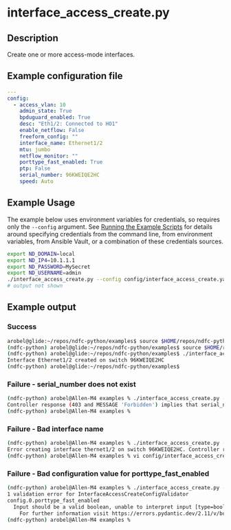 # interface_access_create.py

## Description

Create one or more access-mode interfaces.

## Example configuration file

``` yaml title="config/interface_access_create.yaml"
---
config:
  - access_vlan: 10
    admin_state: True
    bpduguard_enabled: True
    desc: "Eth1/2: Connected to HO1"
    enable_netflow: False
    freeform_config: ""
    interface_name: Ethernet1/2
    mtu: jumbo
    netflow_monitor: ""
    porttype_fast_enabled: True
    ptp: False
    serial_number: 96KWEIQE2HC
    speed: Auto
  ```

## Example Usage

The example below uses environment variables for credentials, so requires
only the `--config` argument.  See [Running the Example Scripts]
for details around specifying credentials from the command line, from
environment variables, from Ansible Vault, or a combination of these
credentials sources.

[Running the Example Scripts]: ../setup/running-the-example-scripts.md

``` bash
export ND_DOMAIN=local
export ND_IP4=10.1.1.1
export ND_PASSWORD=MySecret
export ND_USERNAME=admin
./interface_access_create.py --config config/interface_access_create.yaml
# output not shown
```

## Example output

### Success

``` bash title="Interface created successfully"
arobel@glide:~/repos/ndfc-python/examples$ source $HOME/repos/ndfc-python/.venv/bin/activate
(ndfc-python) arobel@glide:~/repos/ndfc-python/examples$ source $HOME/repos/ndfc-python/env/env
(ndfc-python) arobel@glide:~/repos/ndfc-python/examples$ ./interface_access_create.py --config config/interface_access_create.yaml
Interface Ethernet1/2 created on switch 96KWEIQE2HC
(ndfc-python) arobel@glide:~/repos/ndfc-python/examples$
```

### Failure - serial_number does not exist

``` bash title="serial_number does not exist"
(ndfc-python) arobel@Allen-M4 examples % ./interface_access_create.py --config config/interface_access_create.yaml
Controller response (403 and MESSAGE 'Forbidden') implies that serial_number 6KWEIQE2HC does not exist.
(ndfc-python) arobel@Allen-M4 examples %
```

### Failure - Bad interface name

``` bash title="Bad interface name"
(ndfc-python) arobel@Allen-M4 examples % ./interface_access_create.py --config config/interface_access_create.yaml
Error creating interface thernet1/2 on switch 96KWEIQE2HC. Controller response: {'RETURN_CODE': 500, 'DATA': [{'reportItemType': 'ERROR', 'message': 'Interface Type and Interface name does not match', 'entity': '96KWEIQE2HC~thernet1/2', 'line': 0, 'column': 0, 'trigger': None, 'impact': None, 'recommendation': None}], 'MESSAGE': 'Internal Server Error', 'METHOD': 'POST', 'REQUEST_PATH': 'https://192.168.7.7/appcenter/cisco/ndfc/api/v1/lan-fabric/rest/interface'}
(ndfc-python) arobel@Allen-M4 examples % vi config/interface_access_create.yaml
```

### Failure - Bad configuration value for porttype_fast_enabled

``` bash title="Bad interface name"
(ndfc-python) arobel@Allen-M4 examples % ./interface_access_create.py --config config/interface_access_create.yaml
1 validation error for InterfaceAccessCreateConfigValidator
config.0.porttype_fast_enabled
  Input should be a valid boolean, unable to interpret input [type=bool_parsing, input_value='rue', input_type=str]
    For further information visit https://errors.pydantic.dev/2.11/v/bool_parsing
(ndfc-python) arobel@Allen-M4 examples %
```
